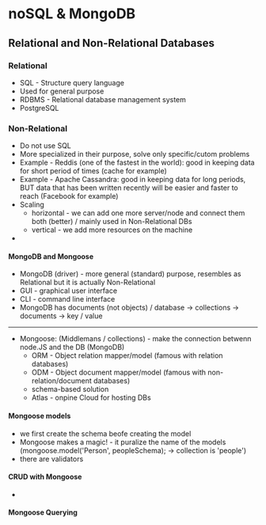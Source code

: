 # noSQL & MongoDB

## Relational and Non-Relational Databases

### Relational

- SQL - Structure query language
- Used for general purpose
- RDBMS - Relational database management system
- PostgreSQL

### Non-Relational

- Do not use SQL
- More specialized in their purpose, solve only specific/cutom problems
- Example - Reddis (one of the fastest in the world): good in keeping data for short period of times (cache for example)
- Example - Apache Cassandra: good in keeping data for long periods, BUT data that has been written recently will be easier and faster to reach (Facebook for example)
- Scaling
  - horizontal - we can add one more server/node and connect them both (better) / mainly used in Non-Relational DBs
  - vertical - we add more resources on the machine
-

#### MongoDB and Mongoose

- MongoDB (driver) - more general (standard) purpose, resembles as Relational but it is actually Non-Relational
- GUI - graphical user interface
- CLI - command line interface
- MongoDB has documents (not objects) / database -> collections -> documents -> key / value

---

- Mongoose: (Middlemans / collections) - make the connection betwenn node.JS and the DB (MongoDB)
  - ORM - Object relation mapper/model (famous with relation databases)
  - ODM - Object document mapper/model (famous with non-relation/document databases)
  - schema-based solution
  - Atlas - onpine Cloud for hosting DBs

#### Mongoose models

- we first create the schema beofe creating the model
- Mongoose makes a magic! - it puralize the name of the models (mongoose.model('Person', peopleSchema); -> collection is 'people')
- there are validators

#### CRUD with Mongoose

-

#### Mongoose Querying
